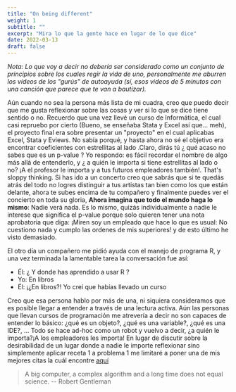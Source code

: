 ```yaml
---
title: "On being different"
weight: 1
subtitle: ""
excerpt: "Mira lo que la gente hace en lugar de lo que dice"
date: 2022-03-13
draft: false
---
```

*Nota: Lo que voy a decir no debería ser considerado como un conjunto de principios sobre los cuales regir la vida de uno, personalmente me aburren los vídeos de los "gurús" de autoayuda (sí, esos videos de 5 minutos con una canción que parece que te van a bautizar).*

Aún cuando no sea la persona más lista de mi cuadra, creo que puedo decir que me gusta reflexionar sobre las cosas y ver si lo que se dice tiene sentido o no. Recuerdo que una vez llevé un curso de Informática, el cual casi repruebo por cierto (Bueno, se enseñaba Stata y Excel así que... meh), el proyecto final era sobre presentar un "proyecto" en el cual aplicabas Excel, Stata y Eviews. No sabía porqué, y hasta ahora no sé el objetivo era encontrar coeficientes con estrellitas al lado .Claro, dirás tú ¿ qué acaso no sabes que es un p-value ? Yo respondo: es fácil recordar el nombre de algo más allá de entenderlo, y ¿ a quién le importa si tiene estrellitas al lado o no? ¡A el profesor le importa y a tus futuros empleadores también!. That's sloppy thinking. Si has ido a un concerto creo que sabrás que si te quedás atrás del todo no logres distinguir a tus artistas tan bien como los que están delante, ahora te subes encima de tu compañero y finalmente puedes ver el concierto en toda su gloria, **Ahora imagina que todo el mundo haga lo mismo**: Nadie verá nada. Es lo mismo, quizás individualmente a nadie le interese que significa el p-value  porque solo quieren tener una nota aprobatoria que diga: ¡Miren soy un empleado que hace lo que es usual: No cuestiono nada y cumplo las ordenes de mis superiores! y de esto último he visto demasiado.

El otro día un compañero me pidió ayuda con el manejo de programa R, y 
una vez terminada la lamentable tarea la conversación fue así:

- Él: ¿ Y donde has aprendido a usar R ?
- Yo: En libros
- Él: ¡¿En libros?! Yo creí que habías llevado un curso

Creo que esa persona hablo por más de una, ni siquiera consideramos que es posible llegar a entender a través de una lectura activa. Aún las personas que llevan cursos de programación me atrevería a decir no son capaces de entender lo básico: ¿qué es un objeto?, ¿qué es una variable?, ¿qué es una IDE?, ...
Todo se hace ad-hoc como un robot y vuelvo a decir, ¿a quién le importa?¡A los empleadores les importa! En lugar de discutir sobre la desirabilidad de un lugar donde a nadie le importe reflexionar sino simplemente aplicar receta 1 a problema 1 me limitaré a poner una de mis mejores citas la cuál encontre [aquí](https://stats.stackexchange.com/questions/726/famous-statistical-quotations)

> A big computer, a complex algorithm and a long time does not equal science.
-- Robert Gentleman 

